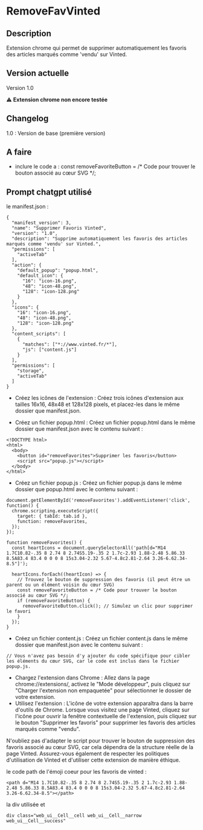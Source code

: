 # RemoveFavVinted

## Description
Extension chrome qui permet de supprimer automatiquement les favoris des articles marqués comme 'vendu' sur Vinted.

## Version actuelle
Version 1.0

:warning:
 **Extension chrome non encore testée**


## Changelog
 1.0 : Version de base (première version) 

## A faire
- inclure le code a : const removeFavoriteButton = /* Code pour trouver le bouton associé au cœur SVG */;


## Prompt chatgpt utilisé
le manifest.json : 
```
{
  "manifest_version": 3,
  "name": "Supprimer Favoris Vinted",
  "version": "1.0",
  "description": "Supprime automatiquement les favoris des articles marqués comme 'vendu' sur Vinted.",
  "permissions": [
    "activeTab"
  ],
  "action": {
    "default_popup": "popup.html",
    "default_icon": {
      "16": "icon-16.png",
      "48": "icon-48.png",
      "128": "icon-128.png"
    }
  },
  "icons": {
    "16": "icon-16.png",
    "48": "icon-48.png",
    "128": "icon-128.png"
  },
  "content_scripts": [
    {
      "matches": ["*://www.vinted.fr/*"],
      "js": ["content.js"]
    }
  ],
  "permissions": [
    "storage",
    "activeTab"
  ]
}

```
- Créez les icônes de l'extension : Créez trois icônes d'extension aux tailles 16x16, 48x48 et 128x128 pixels, et placez-les dans le même dossier que manifest.json.

- Créez un fichier popup.html : Créez un fichier popup.html dans le même dossier que manifest.json avec le contenu suivant :
```
<!DOCTYPE html>
<html>
  <body>
    <button id="removeFavorites">Supprimer les favoris</button>
    <script src="popup.js"></script>
  </body>
</html>
```
 - Créez un fichier popup.js : Créez un fichier popup.js dans le même dossier que popup.html avec le contenu suivant :
```
document.getElementById('removeFavorites').addEventListener('click', function() {
  chrome.scripting.executeScript({
    target: { tabId: tab.id },
    function: removeFavorites,
  });
});

function removeFavorites() {
  const heartIcons = document.querySelectorAll('path[d="M14 1.7C10.82-.35 8 2.74 8 2.74S5.19-.35 2 1.7c-2.93 1.88-2.48 5.86.33 8.5A83.4 83.4 0 0 0 8 15s3.04-2.32 5.67-4.8c2.81-2.64 3.26-6.62.34-8.5"]');

  heartIcons.forEach((heartIcon) => {
    // Trouvez le bouton de suppression des favoris (il peut être un parent ou un élément voisin du cœur SVG)
    const removeFavoriteButton = /* Code pour trouver le bouton associé au cœur SVG */;
    if (removeFavoriteButton) {
      removeFavoriteButton.click(); // Simulez un clic pour supprimer le favori
    }
  });
}
```
 - Créez un fichier content.js : Créez un fichier content.js dans le même dossier que manifest.json avec le contenu suivant :
```
// Vous n'avez pas besoin d'y ajouter du code spécifique pour cibler les éléments du cœur SVG, car le code est inclus dans le fichier popup.js.
```
- Chargez l'extension dans Chrome : Allez dans la page chrome://extensions/, activez le "Mode développeur", puis cliquez sur "Charger l'extension non empaquetée" pour sélectionner le dossier de votre extension.
- Utilisez l'extension : L'icône de votre extension apparaîtra dans la barre d'outils de Chrome. Lorsque vous visitez une page Vinted, cliquez sur l'icône pour ouvrir la fenêtre contextuelle de l'extension, puis cliquez sur le bouton "Supprimer les favoris" pour supprimer les favoris des articles marqués comme "vendu".

N'oubliez pas d'adapter le script pour trouver le bouton de suppression des favoris associé au cœur SVG, car cela dépendra de la structure réelle de la page Vinted. Assurez-vous également de respecter les politiques d'utilisation de Vinted et d'utiliser cette extension de manière éthique.

le code path de l'émoji coeur pour les favoris de vinted : 
```
<path d="M14 1.7C10.82-.35 8 2.74 8 2.74S5.19-.35 2 1.7c-2.93 1.88-2.48 5.86.33 8.5A83.4 83.4 0 0 0 8 15s3.04-2.32 5.67-4.8c2.81-2.64 3.26-6.62.34-8.5"></path>
```
la div utilisée et 
```
div class="web_ui__Cell__cell web_ui__Cell__narrow web_ui__Cell__success"
```
